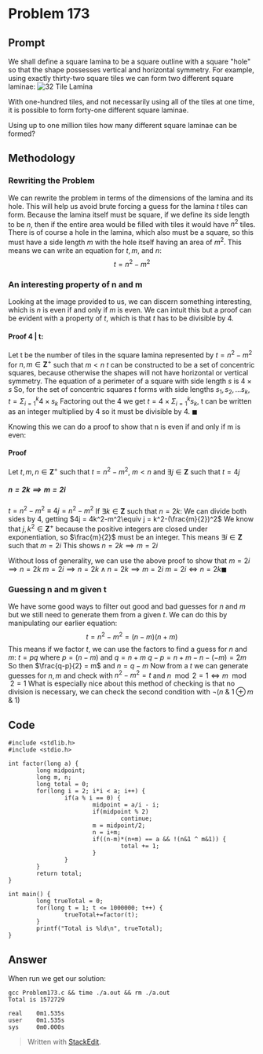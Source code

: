 ﻿# Problem 173
## Prompt 
We shall define a square lamina to be a square outline with a square "hole" so that the shape possesses vertical and horizontal symmetry. For example, using exactly thirty-two square tiles we can form two different square laminae:
![32 Tile Lamina](https://projecteuler.net/resources/images/0173_square_laminas.gif?1678992055)

With one-hundred tiles, and not necessarily using all of the tiles at one time, it is possible to form forty-one different square laminae.

Using up to one million tiles how many different square laminae can be formed?
## Methodology  
### Rewriting the Problem
We can rewrite the problem in terms of the dimensions of the lamina and its hole. This will help us avoid brute forcing a guess for the lamina $t$ tiles can form. Because the lamina itself must be square, if we define its side length to be $n$, then if the entire area would be filled with tiles it would have $n^2$ tiles. There is of course a hole in the lamina, which also must be a square, so this must have a side length $m$ with the hole itself having an area of $m^2$. This means we can write an equation for $t, m,$ and $n$: $$t=n^2-m^2$$ 
### An interesting property of n and m
Looking at the image provided to us, we can discern something interesting, which is $n$ is even if and only if $m$ is even. We can intuit this but a proof can be evident with a property of $t$, which is that $t$ has to be divisible by 4. 
#### Proof 4 | t:
Let t be the number of tiles in the square lamina represented by $t=n^2-m^2$ for $n, m\in\mathbf{Z}^+$ such that $m < n$
$t$ can be constructed to be a set of concentric squares, because otherwise the shapes will not have horizontal or vertical symmetry. 
The equation of a perimeter of a square with side length $s$ is $4\times s$
So, for the set of concentric squares $t$ forms with side lengths $s_1, s_2, \dots s_k$, $t=\Sigma_{i=1}^k 4\times s_k$
Factoring out the $4$ we get $t=4\times\Sigma_{i=1}^k s_k$, t can be written as an integer multiplied by $4$ so it must be divisible by 4. $\blacksquare$

Knowing this we can do a proof to show that n is even if and only if m is even:
#### Proof
Let $t, m, n \in\mathbf{Z}^+$ such that $t=n^2-m^2$, $m < n$ and $\exists j\in\mathbf{Z}$ such that $t = 4j$
##### $n=2k \implies m=2i$
$t=n^2-m^2\equiv 4j=n^2-m^2$
If $\exists k\in\mathbf{Z}$ such that $n = 2k$:
We can divide both sides by 4, getting $4j = 4k^2-m^2\equiv j = k^2-(\frac{m}{2})^2$
We know that $j,k^2\in\mathbf{Z}^+$ because the positive integers are closed under exponentiation, so $\frac{m}{2}$ must be an integer.
This means $\exists i\in\mathbf{Z}$ such that $m = 2i$
This shows $n=2k \implies m=2i$

Without loss of generality, we can use the above proof to show that $m = 2i \implies n = 2k$
$m = 2i \implies n = 2k \wedge n=2k \implies m=2i$
$m = 2i \iff n = 2k\blacksquare$
### Guessing n and m given t
We have some good ways to filter out good and bad guesses for $n$ and $m$ but we still need to generate them from a given $t$. We can do this by manipulating our earlier equation:
$$t=n^2-m^2=(n-m)(n+m)$$
This means if we factor $t$, we can use the factors to find a guess for $n$ and $m$:
$t=pq$ where $p = (n-m)$ and $q = n+m$
$q-p = n+m-n-(-m) = 2m$
So then $\frac{q-p}{2} = m$ and $n = q-m$
Now from a $t$ we can generate guesses for $n, m$ and check with $n^2-m^2 = t$ and $n\mod2=1 \iff m\mod2=1$
What is especially nice about this method of checking is that no division is necessary, we can check the second condition with $\neg(n$ & $1 \oplus m$ & $1)$
## Code
    #include <stdlib.h>
	#include <stdio.h>

	int factor(long a) {
	        long midpoint;
	        long m, n;
	        long total = 0;
	        for(long i = 2; i*i < a; i++) {
	                if(a % i == 0) {
	                        midpoint = a/i - i;
	                        if(midpoint % 2)
	                                continue;
	                        m = midpoint/2;
	                        n = i+m;
	                        if((n-m)*(n+m) == a && !(n&1 ^ m&1)) {
	                                total += 1;
	                        }
	                }
	        }
	        return total;
	}

	int main() {
	        long trueTotal = 0;
	        for(long t = 1; t <= 1000000; t++) {
	                trueTotal+=factor(t);
	        }
	        printf("Total is %ld\n", trueTotal);
	}
## Answer
When run we get our solution:

    gcc Problem173.c && time ./a.out && rm ./a.out
	Total is 1572729

	real    0m1.535s
	user    0m1.535s
	sys     0m0.000s

> Written with [StackEdit](https://stackedit.io/).
